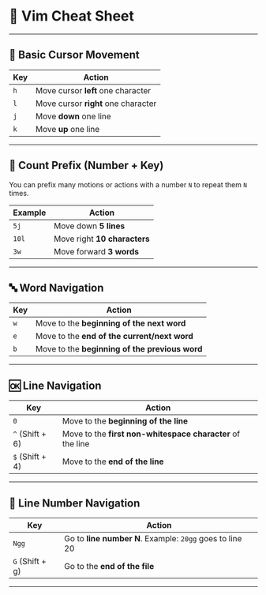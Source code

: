 # 📝 Vim Cheat Sheet

---

## 🔼 Basic Cursor Movement

| Key | Action |
|-----|--------|
| `h` | Move cursor **left** one character |
| `l` | Move cursor **right** one character |
| `j` | Move **down** one line |
| `k` | Move **up** one line |

---

## 🔢 Count Prefix (Number + Key)

You can prefix many motions or actions with a number `N` to repeat them `N` times.

| Example | Action |
|---------|--------|
| `5j` | Move down **5 lines** |
| `10l` | Move right **10 characters** |
| `3w` | Move forward **3 words** |

---

## 🔤 Word Navigation

| Key | Action |
|-----|--------|
| `w` | Move to the **beginning of the next word** |
| `e` | Move to the **end of the current/next word** |
| `b` | Move to the **beginning of the previous word** |

---

## 🆗 Line Navigation

| Key | Action |
|-----|--------|
| `0` | Move to the **beginning of the line** |
| `^` (Shift + 6) | Move to the **first non-whitespace character** of the line |
| `$` (Shift + 4) | Move to the **end of the line** |

---

## 🔢 Line Number Navigation

| Key | Action |
|-----|--------|
| `Ngg` | Go to **line number N**. Example: `20gg` goes to line 20 |
| `G` (Shift + g) | Go to the **end of the file** |

---

